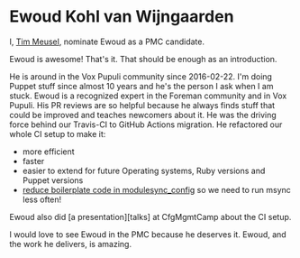 # Ewoud Kohl van Wijngaarden

I, [Tim Meusel](https://github.com/bastelfreak), nominate Ewoud as a PMC
candidate.

Ewoud is awesome! That's it. That should be enough as an introduction.

He is around in the Vox Pupuli community since 2016-02-22. I'm doing Puppet
stuff since almost 10 years and he's the person I ask when I am stuck. Ewoud
is a recognized expert in the Foreman community and in Vox Pupuli. His PR
reviews are so helpful because he always finds stuff that could be improved and
teaches newcomers about it. He was the driving force behind our Travis-CI to
GitHub Actions migration. He refactored our whole CI setup to make it:
* more efficient
* faster
* easier to extend for future Operating systems, Ruby versions and Puppet versions
* [reduce boilerplate code in modulesync\_config][msync] so we need to run msync less often!

Ewoud also did [a presentation][talks] at CfgMgmtCamp about the CI setup.

I would love to see Ewoud in the PMC because he deserves it. Ewoud, and the work he delivers,
is amazing.

[talk]: https://cfp.cfgmgmtcamp.org/2023/talk/DWBWFX/
[msync]: https://github.com/voxpupuli/modulesync_config/pulls?q=is%3Apr+author%3Aekohl+is%3Aclosed
